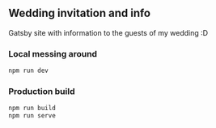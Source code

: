 ## Wedding invitation and info

Gatsby site with information to the guests of my wedding :D

### Local messing around

```bash
npm run dev
```

### Production build

```bash
npm run build
npm run serve
```
